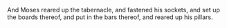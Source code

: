 And Moses reared up the tabernacle, and fastened his sockets, and set up the boards thereof, and put in the bars thereof, and reared up his pillars.
